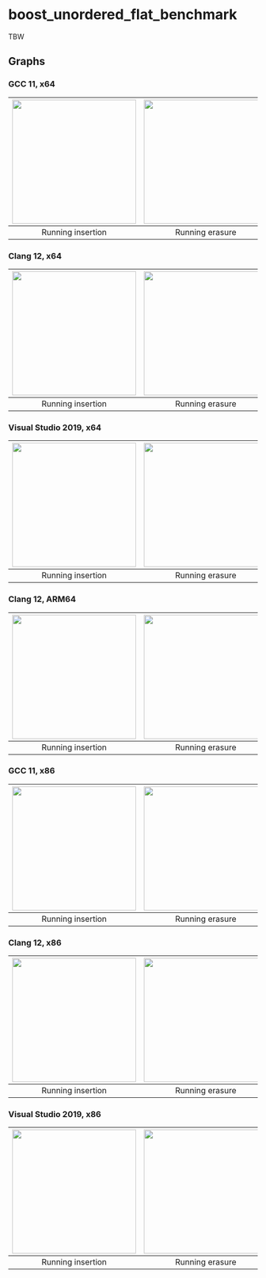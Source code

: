 # boost_unordered_flat_benchmark

TBW

## Graphs
### GCC 11, x64
|<img src="https://raw.githubusercontent.com/joaquintides/boost_unordered_flat_benchmark/master/img/gcc-x64/Running insertion.xlsx.plot.png" width="250">|<img src="https://raw.githubusercontent.com/joaquintides/boost_unordered_flat_benchmark/master/img/gcc-x64/Running erasure.xlsx.plot.png" width="250">|<img src="https://raw.githubusercontent.com/joaquintides/boost_unordered_flat_benchmark/master/img/gcc-x64/Scattered successful looukp.xlsx.plot.png" width="250">|<img src="https://raw.githubusercontent.com/joaquintides/boost_unordered_flat_benchmark/master/img/gcc-x64/Scattered unsuccessful looukp.xlsx.plot.png" width="250">|
|:-:|:-:|:-:|:-:|
|Running insertion|Running erasure|Successful lookup|Unsuccessful lookup|

### Clang 12, x64
|<img src="https://raw.githubusercontent.com/joaquintides/boost_unordered_flat_benchmark/master/img/clang-x64/Running insertion.xlsx.plot.png" width="250">|<img src="https://raw.githubusercontent.com/joaquintides/boost_unordered_flat_benchmark/master/img/clang-x64/Running erasure.xlsx.plot.png" width="250">|<img src="https://raw.githubusercontent.com/joaquintides/boost_unordered_flat_benchmark/master/img/clang-x64/Scattered successful looukp.xlsx.plot.png" width="250">|<img src="https://raw.githubusercontent.com/joaquintides/boost_unordered_flat_benchmark/master/img/clang-x64/Scattered unsuccessful looukp.xlsx.plot.png" width="250">|
|:-:|:-:|:-:|:-:|
|Running insertion|Running erasure|Successful lookup|Unsuccessful lookup|

### Visual Studio 2019, x64
|<img src="https://raw.githubusercontent.com/joaquintides/boost_unordered_flat_benchmark/master/img/vs-x64/Running insertion.xlsx.plot.png" width="250">|<img src="https://raw.githubusercontent.com/joaquintides/boost_unordered_flat_benchmark/master/img/vs-x64/Running erasure.xlsx.plot.png" width="250">|<img src="https://raw.githubusercontent.com/joaquintides/boost_unordered_flat_benchmark/master/img/vs-x64/Scattered successful looukp.xlsx.plot.png" width="250">|<img src="https://raw.githubusercontent.com/joaquintides/boost_unordered_flat_benchmark/master/img/vs-x64/Scattered unsuccessful looukp.xlsx.plot.png" width="250">|
|:-:|:-:|:-:|:-:|
|Running insertion|Running erasure|Successful lookup|Unsuccessful lookup|

### Clang 12, ARM64
|<img src="https://raw.githubusercontent.com/joaquintides/boost_unordered_flat_benchmark/master/img/clang-arm64/Running insertion.xlsx.plot.png" width="250">|<img src="https://raw.githubusercontent.com/joaquintides/boost_unordered_flat_benchmark/master/img/clang-arm64/Running erasure.xlsx.plot.png" width="250">|<img src="https://raw.githubusercontent.com/joaquintides/boost_unordered_flat_benchmark/master/img/clang-arm64/Scattered successful looukp.xlsx.plot.png" width="250">|<img src="https://raw.githubusercontent.com/joaquintides/boost_unordered_flat_benchmark/master/img/clang-arm64/Scattered unsuccessful looukp.xlsx.plot.png" width="250">|
|:-:|:-:|:-:|:-:|
|Running insertion|Running erasure|Successful lookup|Unsuccessful lookup|

### GCC 11, x86
|<img src="https://raw.githubusercontent.com/joaquintides/boost_unordered_flat_benchmark/master/img/gcc-x86/Running insertion.xlsx.plot.png" width="250">|<img src="https://raw.githubusercontent.com/joaquintides/boost_unordered_flat_benchmark/master/img/gcc-x86/Running erasure.xlsx.plot.png" width="250">|<img src="https://raw.githubusercontent.com/joaquintides/boost_unordered_flat_benchmark/master/img/gcc-x86/Scattered successful looukp.xlsx.plot.png" width="250">|<img src="https://raw.githubusercontent.com/joaquintides/boost_unordered_flat_benchmark/master/img/gcc-x86/Scattered unsuccessful looukp.xlsx.plot.png" width="250">|
|:-:|:-:|:-:|:-:|
|Running insertion|Running erasure|Successful lookup|Unsuccessful lookup|

### Clang 12, x86
|<img src="https://raw.githubusercontent.com/joaquintides/boost_unordered_flat_benchmark/master/img/clang-x86/Running insertion.xlsx.plot.png" width="250">|<img src="https://raw.githubusercontent.com/joaquintides/boost_unordered_flat_benchmark/master/img/clang-x86/Running erasure.xlsx.plot.png" width="250">|<img src="https://raw.githubusercontent.com/joaquintides/boost_unordered_flat_benchmark/master/img/clang-x86/Scattered successful looukp.xlsx.plot.png" width="250">|<img src="https://raw.githubusercontent.com/joaquintides/boost_unordered_flat_benchmark/master/img/clang-x86/Scattered unsuccessful looukp.xlsx.plot.png" width="250">|
|:-:|:-:|:-:|:-:|
|Running insertion|Running erasure|Successful lookup|Unsuccessful lookup|

### Visual Studio 2019, x86
|<img src="https://raw.githubusercontent.com/joaquintides/boost_unordered_flat_benchmark/master/img/vs-x86/Running insertion.xlsx.plot.png" width="250">|<img src="https://raw.githubusercontent.com/joaquintides/boost_unordered_flat_benchmark/master/img/vs-x86/Running erasure.xlsx.plot.png" width="250">|<img src="https://raw.githubusercontent.com/joaquintides/boost_unordered_flat_benchmark/master/img/vs-x86/Scattered successful looukp.xlsx.plot.png" width="250">|<img src="https://raw.githubusercontent.com/joaquintides/boost_unordered_flat_benchmark/master/img/vs-x86/Scattered unsuccessful looukp.xlsx.plot.png" width="250">|
|:-:|:-:|:-:|:-:|
|Running insertion|Running erasure|Successful lookup|Unsuccessful lookup|
